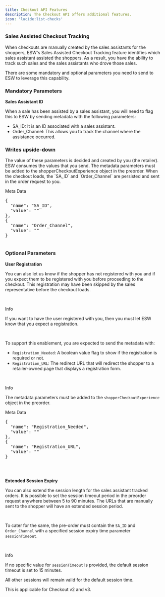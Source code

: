 ```yaml
---
title: Checkout API Features
description: The Checkout API offers additional features.
icon: 'lucide:list-checks'
---
```


### Sales Assisted Checkout Tracking

When checkouts are manually created by the sales assistants for the shoppers, ESW's Sales Assisted Checkout Tracking feature identifies which sales assistant assisted the shoppers. As a result, you have the ability to track such sales and the sales assistants who drove those sales.

There are some mandatory and optional parameters you need to send to ESW to leverage this capability.

### Mandatory Parameters

**Sales Assistant ID**

<section class="space-y-4 text-md text-neutral-700 dark:text-neutral-300">
  <p>
    When a sale has been assisted by a sales assistant, you will need to flag this to ESW by sending metadata with the following parameters:
  </p>

  <ul role="list" class="list-disc marker:text-primary pl-6 space-y-1">
    <li><span class="font-medium">SA_ID</span>: It is an ID associated with a sales assistant.</li>
    <li><span class="font-medium">Order_Channel</span>: This allows you to track the channel where the assistance occurred.</li>
  </ul>

<div class="bg-white dark:bg-gray-900 ...">
  <!-- ... -->
  <h3 class="text-gray-900 dark:text-white ...">Writes upside-down</h3>
  <p class="text-gray-500 dark:text-gray-400 ...">
    The value of these parameters is decided and created by you (the retailer). ESW consumes the values that you send. The metadata parameters must be added to the shopperCheckoutExperience object in the preorder. When the checkout loads, the `SA_ID` and `Order_Channel` are persisted and sent in the order request to you.
  </p>
</div>


  <div>
    <p class="text-primary dark:text-white font-semibold mb-1 text-base">Meta Data</p>
    <div class="rounded-md border-l-4 border-primary bg-primary/10 dark:border-primary dark:bg-primary/20 p-4 shadow-sm">
      <pre class="text-sm font-mono text-primary dark:text-white leading-snug whitespace-pre-wrap">
{
  "name": "SA_ID",
  "value": "<string value>"
},
{
  "name": "Order_Channel",
  "value": "<string value>"
}
      </pre>
    </div>
  </div>
</div>



### Optional Parameters

**User Registration**

You can also let us know if the shopper has not registered with you and if you expect them to be registered with you before proceeding to the checkout. This registration may have been skipped by the sales representative before the checkout loads.

<br>

<div class="border-l-4 border-primary bg-primary/10 dark:border-primary dark:bg-primary/20 p-4 rounded-md shadow-sm mt-6">
  <p class="text-primary font-semibold mb-1 text-base dark:text-white">Info</p>
  <p class="text-sm text-primary dark:text-white">
    If you want to have the user registered with you, then you must let ESW know that you expect a registration.
  </p>
</div>


<br>

<section class="space-y-4 text-base text-neutral-700 dark:text-neutral-300">
  <p>
    To support this enablement, you are expected to send the metadata with:
  </p>

  <ul class="list-disc marker:text-primary pl-6 space-y-1">
    <li>
      <code class="font-mono">Registration_Needed</code>: A boolean value flag to show if the registration is required or not.
    </li>
    <li>
      <code class="font-mono">Registration_URL</code>: The redirect URL that will redirect the shopper to a retailer-owned page that displays a registration form.
    </li>
  </ul>

<br>

  <div class="border-l-4 border-primary bg-primary/10 dark:border-primary dark:bg-primary/20 p-4 rounded-md shadow-sm mt-6">
  <p class="text-primary font-semibold mb-1 text-base dark:text-white">Info</p>
  <p class="text-sm text-primary dark:text-white">
    The metadata parameters must be added to the 
    <code class="font-mono">shopperCheckoutExperience</code> object in the preorder.
  </p>
</div>

<div class="border-l-4 border-primary bg-primary/10 dark:border-primary dark:bg-primary/20 p-4 rounded-md shadow-sm mt-6">
  <p class="text-primary font-semibold mb-1 text-base dark:text-white">Meta Data</p>
  <pre class="text-sm text-primary dark:text-white font-mono whitespace-pre-wrap leading-snug">
{
  "name": "Registration_Needed",
  "value": "<string value (true/false)>"
},
{
  "name": "Registration_URL",
  "value": "<string value (URL)>"
}
  </pre>
</div>

<br>

**Extended Session Expiry**

You can also extend the session length for the sales assistant tracked orders. It is possible to set the session timeout period in the preorder request anywhere between 5 to 90 minutes. The URLs that are manually sent to the shopper will have an extended session period.

<br>

<section class="text-md text-neutral-700 dark:text-neutral-300">
  <p>
    To cater for the same, the pre-order must contain the
    <code class="font-mono text-primary">SA_ID</code> and
    <code class="font-mono text-primary">Order_Channel</code>
    with a specified session expiry time parameter
    <code class="font-mono text-primary">sessionTimeout</code>.
  </p>
</section>

<br>

<div class="border-l-4 border-primary bg-primary/10 dark:border-primary dark:bg-primary/20 p-4 rounded-md shadow-sm mt-6">
  <p class="text-primary font-semibold mb-1 text-base dark:text-white">Info</p>
  <p class="text-sm text-primary dark:text-white">
    If no specific value for <code class="font-mono">sessionTimeout</code> is provided,
    the default session timeout is set to 15 minutes.
  </p>
  <p class="text-sm text-primary dark:text-white mt-2">
    All other sessions will remain valid for the default session time.
  </p>
  <p class="text-sm text-primary dark:text-white mt-2">
    This is applicable for Checkout v2 and v3.
  </p>
</div>






